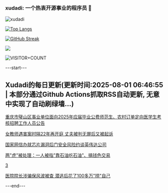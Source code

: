 ### xudadi: 一个热衷开源事业的程序员 👋

![xudadi](https://github-readme-stats-git-masterorgs-github-readme-stats-team.vercel.app/api?username=xudadi)

[![Top Langs](https://github-readme-stats.vercel.app/api/top-langs/?username=xudadi)](https://github.com/anuraghazra/github-readme-stats)

[![GitHub Streak](https://streak-stats.demolab.com?user=xudadi&locale=zh_Hans)](https://git.io/streak-stats)

![](https://raw.githubusercontent.com/xudadi/xudadi/main/assets/github-contribution-grid-snake.svg)

![VISITOR+COUNT](https://komarev.com/ghpvc/?username=xudadi&label=VISITOR+COUNT)


---start---

## Xudadi的每日更新(更新时间:2025-08-01 06:46:55 | 本部分通过Github Actions抓取RSS自动更新, 无意中实现了自动刷绿墙...)

[重庆市璧山区事业单位面向2025年应届毕业公费师范生、农村订单定向医学生考核招聘工作人员公告](https://www.gongkaoleida.com/article/2543063)

[女教师遇害案时隔22年再开庭 丈夫被判无罪后又被起诉](https://m.163.com/news/article/K5PN3RVG0512D3VJ.html)

[国家网信办就芯片漏洞后门安全风险约谈英伟达公司](https://m.163.com/news/article/K5Q27I2C0001899O.html)

[两"虎"被处理：一人被指"靠石油吃石油"、搞钱色交易](https://m.163.com/news/article/K5PS3K9M05345ARG.html)

[3](https://m.163.com/touch/news/sub/domestic)

[医院院长涉骗保风波被查 潜逃后花了100多万"捞"自己](https://m.163.com/news/article/K5PRFS4H0514BE2Q.html)

---end---
